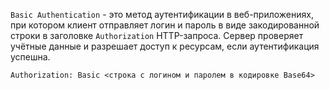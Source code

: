 `Basic Authentication` - это метод аутентификации в веб-приложениях, при котором клиент отправляет логин и пароль в виде закодированной строки в заголовке `Authorization` HTTP-запроса. Сервер проверяет учётные данные и разрешает доступ к ресурсам, если аутентификация успешна.
```
Authorization: Basic <строка с логином и паролем в кодировке Base64>
```
